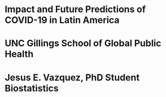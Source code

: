 # Impact and Future Predictions of COVID-19 in Latin America
# UNC Gillings School of Global Public Health
# Jesus E. Vazquez, PhD Student Biostatistics
